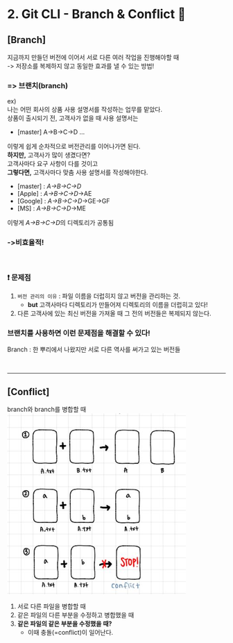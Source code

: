 # 2. Git CLI - Branch & Conflict 🌳
## [Branch] 
지금까지 만들던 버전에 이어서 서로 다른 여러 작업을 진행해야할 때 
</br>-> 저장소를 복제하지 않고 동일한 효과를 낼 수 있는 방법!
### => **브랜치(branch)**

ex)</br>
나는 어떤 회사의 상품 사용 설명서를 작성하는 업무를 맡았다.</br>
상품이 출시되기 전, 고객사가 없을 때 사용 설명서는 
- [master] A->B->C->D ... 

이렇게 쉽게 순차적으로 버전관리를 이어나가면 된다.</br>
**하지만,** 고객사가 많이 생겼다면?  </br>
고객사마다 요구 사항이 다를 것이고 </br>
**그렇다면,** 고객사마다 맞춤 사용 설명서를 작성해야한다.

- [master]  : *A->B->C->D*
- [Apple]   : *A->B->C->D*->AE
- [Google]  : *A->B->C->D*->GE->GF
- [MS]      : *A->B->C->D*->ME

이렇게 *A->B->C->D*의 디렉토리가 공통됨 
### **->비효율적!**
</br>

### ❗ 문제점 
1. `버전 관리의 이유` :  파일 이름을 더럽히지 않고 버전을 관리하는 것.
    - **but** 고객사마다 디렉토리가 만들어져 디렉토리의 이름을 더럽히고 있다!
2. 다른 고객사에 있는 최신 버전을 가져올 때 그 전의 버전들은 복제되지 않는다.

### **브랜치를 사용하면 이런 문제점을 해결할 수 있다!**
Branch : 한 뿌리에서 나왔지만 서로 다른 역사를 써가고 있는 버전들

</br>

---

## [Conflict]
branch와 branch를 병합할 때  </br>
 ![conflict ex](/Images/conflict.JPG)

1. 서로 다른 파일을 병합할 때 
2. 같은 파일의 다른 부분을 수정하고 병합했을 때 
3. **같은 파일의 같은 부분을 수정했을 때?**
    - 이때 충돌(=conflict)이 일어난다.






































